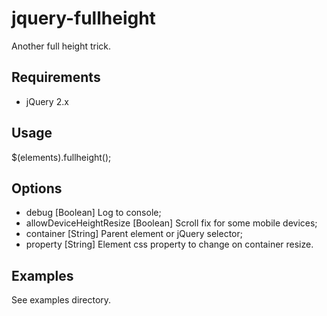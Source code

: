 # jquery-fullheight
Another full height trick.

## Requirements
* jQuery 2.x

## Usage
$(elements).fullheight();

## Options
* debug [Boolean] Log to console;
* allowDeviceHeightResize [Boolean] Scroll fix for some mobile devices;
* container [String] Parent element or jQuery selector;
* property [String] Element css property to change on container resize.

## Examples
See examples directory.

